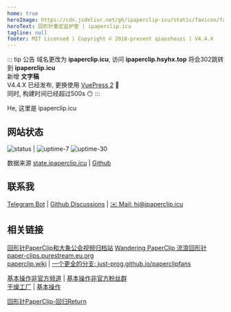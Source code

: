 ```yaml
---
home: true
heroImage: https://cdn.jsdelivr.net/gh/ipaperclip-icu/static/favicon/favicon.png
heroText: 回形针重症监护室 | ipaperclip.icu
tagline: null
footer: MIT Licensed | Copyright © 2018-present qiaoshouzi | V4.4.X
---
```


::: tip 公告
域名更改为 **ipaperclip.icu**, 访问 **ipaperclip.hsyhx.top** 将会302跳转到 **ipaperclip.icu**  
新增 **文字稿**  
V4.4.X 已经发布, 更换使用 [VuePress 2](https://v2.vuepress.vuejs.org/) :tada:  
同时, 构建时间已经超过500s :no_mouth:
:::

He, 这里是 ipaperclip.icu

## 网站状态

![status](https://api-img.ipaperclip.icu/status/) | ![uptime-7](https://api-img.ipaperclip.icu/uptime-7/) ![uptime-30](https://api-img.ipaperclip.icu/uptime-30/)

数据来源 [state.ipaperclip.icu](https://status.ipaperclip.icu/) | [Github](https://github.com/ipaperclip-icu/status)

## 联系我

[Telegram Bot](https://t.me/ipaperclipIcu_Bot) | [Github Discussions](https://github.com/ipaperclip-icu/ipaperclip.icu/discussions) | <a href="mailto:hi@ipaperclip.icu">:envelope: Mail: hi@ipaperclip.icu</a>

## 相关链接

[回形针PaperClip和大象公会视频归档站](https://paperclip.tk/)
[Wandering PaperClip 流浪回形针](https://wandering-paperclip.glitch.me/)  
[paper-clips.purestream.eu.org](https://paper-clips.purestream.eu.org/)  
[paperclip.wiki](https://paperclip.wiki/) | [一个更全的分支: just-prog.github.io/paperclipfans](https://just-prog.github.io/paperclipfans/)

[基本操作非官方频道](https://t.me/paperclipfans) | [基本操作非官方粉丝群](https://t.me/paperclipfans)  
[干燥工厂](https://shop362189133.taobao.com/) | [基本操作](https://jibencaozuo.com/)

[回形针PaperClip-回归Return](http://ipaperclip.live/)
